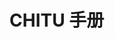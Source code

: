 # CHITU 手册

<!-- ## 使用

1. [快速入门](#quick_start)
1. [异步加载页面](#async_load)
1. [页面间跳转](#page_navigation)
1. [页面间参数的传递](#page_pass_parameter)

## AJAX 调用

1. [数据的获取](#ajax_get)
1. [以表单形式提交数据](#ajax_form)
1. [以表单形式提交数据](#ajax_json)

## 杂项

1. [消息的通知](#event_usage)
1. [错误的处理](#error_handle) 

## 深入了解

1. [理解页面的呈现](#page_render)
1. 异常的处理机制
1. [页面的事件](#page_event) -->


